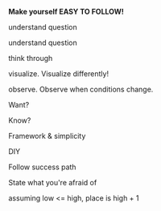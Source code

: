**Make yourself EASY TO FOLLOW!**
  
understand question
  
understand question
  
think through
  
visualize. Visualize differently!
  
observe. Observe when conditions change.
  
Want?
  
Know?
  
Framework & simplicity
  
DIY
  
Follow success path
  
State what you're afraid of
  
assuming low <= high, place is high + 1
  